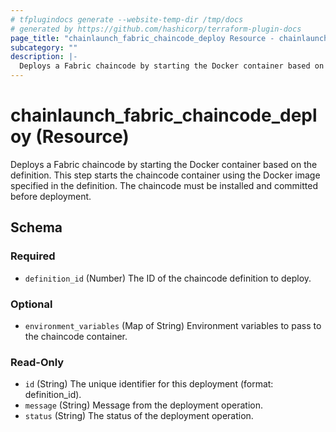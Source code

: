 ```yaml
---
# tfplugindocs generate --website-temp-dir /tmp/docs
# generated by https://github.com/hashicorp/terraform-plugin-docs
page_title: "chainlaunch_fabric_chaincode_deploy Resource - chainlaunch"
subcategory: ""
description: |-
  Deploys a Fabric chaincode by starting the Docker container based on the definition. This step starts the chaincode container using the Docker image specified in the definition. The chaincode must be installed and committed before deployment.
---
```


# chainlaunch_fabric_chaincode_deploy (Resource)

Deploys a Fabric chaincode by starting the Docker container based on the definition. This step starts the chaincode container using the Docker image specified in the definition. The chaincode must be installed and committed before deployment.



<!-- schema generated by tfplugindocs -->
## Schema

### Required

- `definition_id` (Number) The ID of the chaincode definition to deploy.

### Optional

- `environment_variables` (Map of String) Environment variables to pass to the chaincode container.

### Read-Only

- `id` (String) The unique identifier for this deployment (format: definition_id).
- `message` (String) Message from the deployment operation.
- `status` (String) The status of the deployment operation.
